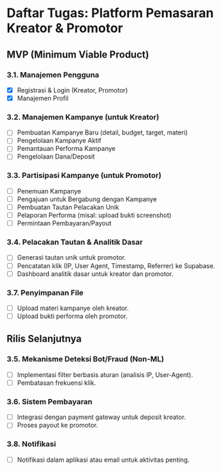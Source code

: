 # Daftar Tugas: Platform Pemasaran Kreator & Promotor

## MVP (Minimum Viable Product)

### 3.1. Manajemen Pengguna
- [x] Registrasi & Login (Kreator, Promotor)
- [x] Manajemen Profil

### 3.2. Manajemen Kampanye (untuk Kreator)
- [ ] Pembuatan Kampanye Baru (detail, budget, target, materi)
- [ ] Pengelolaan Kampanye Aktif
- [ ] Pemantauan Performa Kampanye
- [ ] Pengelolaan Dana/Deposit

### 3.3. Partisipasi Kampanye (untuk Promotor)
- [ ] Penemuan Kampanye
- [ ] Pengajuan untuk Bergabung dengan Kampanye
- [ ] Pembuatan Tautan Pelacakan Unik
- [ ] Pelaporan Performa (misal: upload bukti screenshot)
- [ ] Permintaan Pembayaran/Payout

### 3.4. Pelacakan Tautan & Analitik Dasar
- [ ] Generasi tautan unik untuk promotor.
- [ ] Pencatatan klik (IP, User Agent, Timestamp, Referrer) ke Supabase.
- [ ] Dashboard analitik dasar untuk kreator dan promotor.

### 3.7. Penyimpanan File
- [ ] Upload materi kampanye oleh kreator.
- [ ] Upload bukti performa oleh promotor.

## Rilis Selanjutnya

### 3.5. Mekanisme Deteksi Bot/Fraud (Non-ML)
- [ ] Implementasi filter berbasis aturan (analisis IP, User-Agent).
- [ ] Pembatasan frekuensi klik.

### 3.6. Sistem Pembayaran
- [ ] Integrasi dengan payment gateway untuk deposit kreator.
- [ ] Proses payout ke promotor.

### 3.8. Notifikasi
- [ ] Notifikasi dalam aplikasi atau email untuk aktivitas penting.